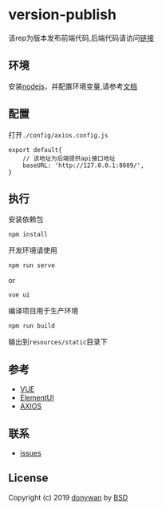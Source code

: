 # version-publish
该rep为版本发布前端代码,后端代码请访问[链接](https://github.com/DonyWan/springboot-jpa-querydsl-sqlite)
## 环境
安装[nodejs](https://nodejs.org/en/)，并配置环境变量,请参考[文档](https://nodejs.org/en/download/package-manager/#windows)
## 配置
打开`./config/axios.config.js`
```
export default{
    // 该地址为后端提供api接口地址
    baseURL: 'http://127.0.0.1:8089/',
}
```
## 执行
安装依赖包
```
npm install
```
开发环境请使用
```
npm run serve
```
or
```
vue ui
```
编译项目用于生产环境
```
npm run build
```
输出到`resources/static`目录下

## 参考
- [VUE](https://cn.vuejs.org/v2/guide/)
- [ElementUI](https://element.eleme.cn/2.0/#/zh-CN/component/installation)
- [AXIOS](https://github.com/axios/axios)
## 联系
- [issues](https://github.com/DonyWan/version-publish/issues)
## License
Copyright (c) 2019 [donywan](https://github.com/DonyWan/) by [BSD](LICENSE)